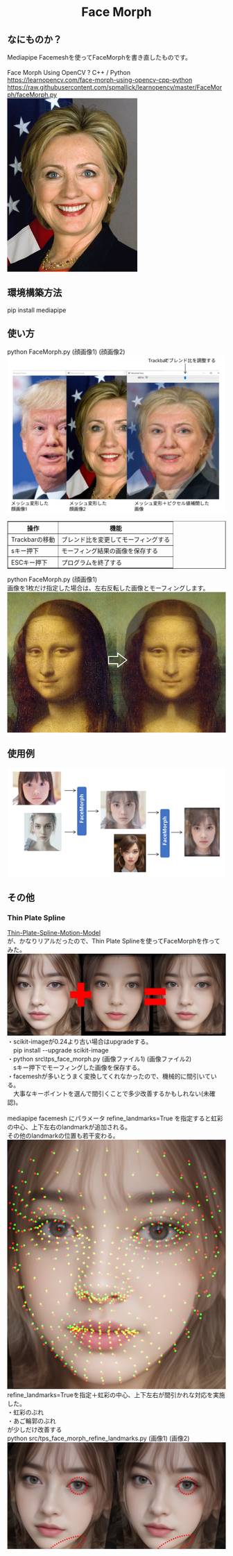 <html lang="ja">
    <head>
        <meta charset="utf-8" />
    </head>
    <body>
        <h1><center>Face Morph</center></h1>
        <h2>なにものか？</h2>
        <p>
            Mediapipe Facemeshを使ってFaceMorphを書き直したものです。<br>
            <br>
            Face Morph Using OpenCV ? C++ / Python <br>
            <a href="https://learnopencv.com/face-morph-using-opencv-cpp-python">https://learnopencv.com/face-morph-using-opencv-cpp-python</a><br>
            <a href="https://raw.githubusercontent.com/spmallick/learnopencv/master/FaceMorph/faceMorph.py">https://raw.githubusercontent.com/spmallick/learnopencv/master/FaceMorph/faceMorph.py</a><br>
            <img src="images/FaceMorph.gif">
        </p>
        <h2>環境構築方法</h2>
        <p>
            pip install mediapipe
        </p>
        <h2>使い方</h2>
        <p>
            python FaceMorph.py (顔画像1) (顔画像2)<br>
                        <img src="images/Usage.svg">
            <table border="1">
                <tr><th>操作</th><th>機能</th></tr>
                <tr><td>Trackbarの移動</td><td>ブレンド比を変更してモーフィングする</td></tr>
                <tr><td>sキー押下</td><td>モーフィング結果の画像を保存する</td></tr>
                <tr><td>ESCキー押下</td><td>プログラムを終了する</td></tr>
            </table>
            python FaceMorph.py (顔画像1)<br>
            画像を1枚だけ指定した場合は、左右反転した画像とモーフィングします。<br>
            <img src="images/FaceMorph2.png"><br>
        </p>
        <h2>使用例</h2>
        <img src="images/example.svg">
        <h2>その他</h2>
        <h3>Thin Plate Spline</h3>
        <p>
            <a href="https://github.com/yoyo-nb/Thin-Plate-Spline-Motion-Model">Thin-Plate-Spline-Motion-Model</a><br>
            が、かなりリアルだったので、Thin Plate Splineを使ってFaceMorphを作ってみた。<br>
            <img src="images/tps_face_morph.png"><br>
            ・scikit-imageが0.24より古い場合はupgradeする。<br>
            　pip install --upgrade scikit-image<br>
            ・python src\tps_face_morph.py (画像ファイル1) (画像ファイル2)<br>
            　sキー押下でモーフィングした画像を保存する。<br>
            ・facemeshが多いとうまく変換してくれなかったので、機械的に間引いている。<br>
            　大事なキーポイントを選んで間引くことで多少改善するかもしれない(未確認)。<br>
            <br>
            mediapipe facemesh にパラメータ refine_landmarks=True を指定すると虹彩の中心、上下左右のlandmarkが追加される。<br>
            その他のlandmarkの位置も若干変わる。<br>
            <img src="images/landmarks.png"><br>
            refine_landmarks=Trueを指定＋虹彩の中心、上下左右が間引かれな対応を実施した。<br>
            ・虹彩のぶれ<br>
            ・あご輪郭のぶれ<br>
            が少しだけ改善する<br>
            python src/tps_face_morph_refine_landmarks.py (画像1) (画像2)<br>
            <img src="images/before_after_refine_landmarks.png">
        </p>
    </body>
</html>

